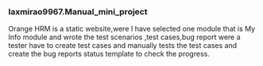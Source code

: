 ### laxmirao9967.Manual_mini_project
Orange HRM is a static website,were I have  selected one module that is My Info module and wrote the test scenarios ,test cases,bug report were a tester have to create test cases and manually tests the test cases and create the bug reports status template to check the progress.
